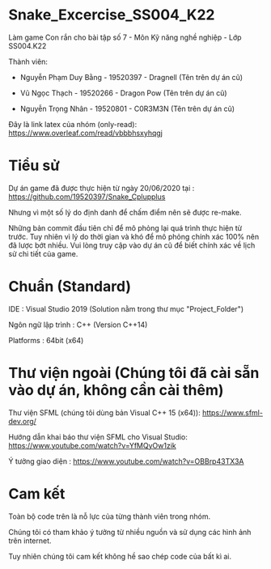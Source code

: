 # Snake_Excercise_SS004_K22

Làm game Con rắn cho bài tập số 7 - Môn Kỹ năng nghề nghiệp - Lớp SS004.K22

Thành viên:

- Nguyễn Phạm Duy Bằng - 19520397 - Dragnell (Tên trên dự án cũ)

- Vũ Ngọc Thạch - 19520266 - Dragon Pow (Tên trên dự án cũ)

- Nguyễn Trọng Nhân - 19520801 - C0R3M3N (Tên trên dự án cũ)

Đây là link latex của nhóm (only-read): https://www.overleaf.com/read/vbbbhsxyhqgj

# Tiểu sử

Dự án game đã được thực hiện từ ngày 20/06/2020 tại : https://github.com/19520397/Snake_Cplupplus

Nhưng vì một số lý do định danh để chấm điểm nên sẽ được re-make.

Những bản commit đầu tiên chỉ để mô phỏng lại quá trình thực hiện từ trước. Tuy nhiên vì lý do thời gian và khó để mô phỏng chính xác 100% nên đã lược bớt nhiều. Vui lòng truy cập vào dự án cũ để biết chính xác về lịch sử chi tiết của game.

# Chuẩn (Standard)

IDE : Visual Studio 2019 (Solution nằm trong thư mục "Project_Folder")

Ngôn ngữ lập trình : C++ (Version C++14)

Platforms : 64bit (x64)

# Thư viện ngoài (Chúng tôi đã cài sẵn vào dự án, không cần cài thêm)

Thư viện SFML (chúng tôi dùng bản Visual C++ 15 (x64)): https://www.sfml-dev.org/

Hướng dẫn khai báo thư viện SFML cho Visual Studio: https://www.youtube.com/watch?v=YfMQyOw1zik

Ý tưởng giao diện : https://www.youtube.com/watch?v=OBBrp43TX3A

# Cam kết

Toàn bộ code trên là nỗ lực của từng thành viên trong nhóm.

Chúng tôi có tham khảo ý tưởng từ nhiều nguồn và sử dụng các hình ảnh trên internet.

Tuy nhiên chúng tôi cam kết không hề sao chép code của bất kì ai.
